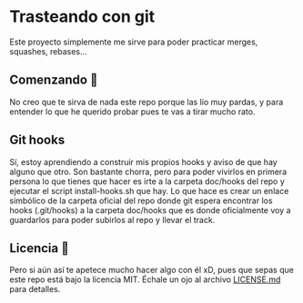 # Trasteando con git

Este proyecto simplemente me sirve para poder practicar merges, squashes, rebases... 

## Comenzando 🚀

No creo que te sirva de nada este repo porque las lío muy pardas, y para entender lo que he querido probar pues te vas a tirar mucho rato.

## Git hooks

Sí, estoy aprendiendo a construir mis propios hooks y aviso de que hay alguno que otro. Son bastante chorra, pero para poder vivirlos en primera persona lo que tienes que hacer es irte a la carpeta doc/hooks del repo y ejecutar el script install-hooks.sh que hay. Lo que hace es crear un enlace simbólico de la carpeta oficial del repo donde git espera encontrar los hooks (.git/hooks) a la carpeta doc/hooks que es donde oficialmente voy a guardarlos para poder subirlos al repo y llevar el track.

## Licencia 📄

Pero si aún así te apetece mucho hacer algo con él xD, pues que sepas que este repo está bajo la licencia MIT. Échale un ojo al archivo [LICENSE.md](LICENSE.md) para detalles.

